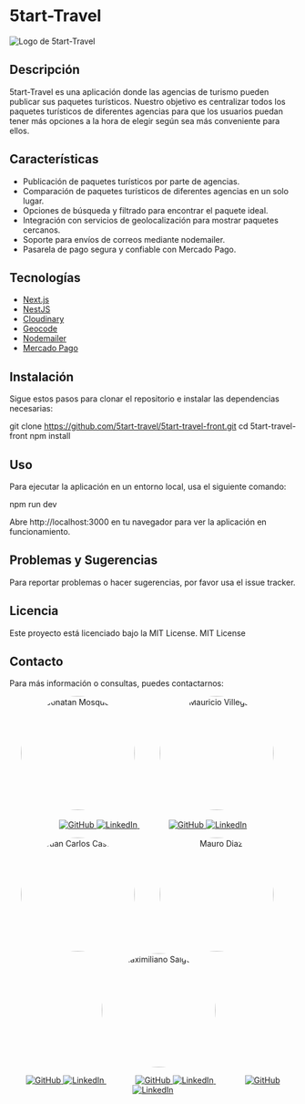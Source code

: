# 5tart-Travel

![Logo de 5tart-Travel](ruta/a/tu/logo.png)

## Descripción

5tart-Travel es una aplicación donde las agencias de turismo pueden publicar sus paquetes turísticos. Nuestro objetivo es centralizar todos los paquetes turísticos de diferentes agencias para que los usuarios puedan tener más opciones a la hora de elegir según sea más conveniente para ellos.

## Características

- Publicación de paquetes turísticos por parte de agencias.
- Comparación de paquetes turísticos de diferentes agencias en un solo lugar.
- Opciones de búsqueda y filtrado para encontrar el paquete ideal.
- Integración con servicios de geolocalización para mostrar paquetes cercanos.
- Soporte para envíos de correos mediante nodemailer.
- Pasarela de pago segura y confiable con Mercado Pago.

## Tecnologías

- [Next.js](https://nextjs.org/)
- [NestJS](https://nestjs.com/)
- [Cloudinary](https://cloudinary.com/)
- [Geocode](https://geocode.xyz/)
- [Nodemailer](https://nodemailer.com/about/)
- [Mercado Pago](https://www.mercadopago.com/)

## Instalación

Sigue estos pasos para clonar el repositorio e instalar las dependencias necesarias:

git clone https://github.com/5tart-travel/5tart-travel-front.git
cd 5tart-travel-front
npm install

## Uso

Para ejecutar la aplicación en un entorno local, usa el siguiente comando:

npm run dev

Abre http://localhost:3000 en tu navegador para ver la aplicación en funcionamiento.

## Problemas y Sugerencias

Para reportar problemas o hacer sugerencias, por favor usa el issue tracker.

## Licencia
Este proyecto está licenciado bajo la MIT License.
MIT License

## Contacto
Para más información o consultas, puedes contactarnos:


<p align="center">
  <img src="https://res.cloudinary.com/dia2gautk/image/upload/v1719940434/cmoccvvllrsaay1kzsmw.jpg" alt="Jonatan Mosqueda" width="200" style="border-radius: 50%; margin-right: 20px;">
  <img src="https://res.cloudinary.com/dia2gautk/image/upload/v1719940484/abc8xlg70lzveiol8cns.jpg" alt="Mauricio Villegas" width="200" style="border-radius: 50%; margin-left: 20px; margin-right: 20px;">
</p>

<p align="center">
  <a href="https://github.com/Jongabee">
    <img src="https://img.shields.io/badge/GitHub-Profile-blue?style=flat-square&logo=github" alt="GitHub">
  </a>
  <a href="https://www.linkedin.com/in/jongabee/">
    <img src="https://img.shields.io/badge/LinkedIn-Profile-blue?style=flat-square&logo=linkedin" alt="LinkedIn">
  </a>
  &nbsp;&nbsp;&nbsp;&nbsp;&nbsp;&nbsp;&nbsp;&nbsp;&nbsp;&nbsp;&nbsp;&nbsp;
  <a href="https://github.com/V-Mau">
    <img src="https://img.shields.io/badge/GitHub-Profile-blue?style=flat-square&logo=github" alt="GitHub">
  </a>
  <a href="https://www.linkedin.com/in/username_linkedin">
    <img src="https://img.shields.io/badge/LinkedIn-Profile-blue?style=flat-square&logo=linkedin" alt="LinkedIn">
  </a>
</p>

<p align="center">
  <img src="https://res.cloudinary.com/dia2gautk/image/upload/v1719940455/d66xfi743hlgp330kmxu.jpg" alt="Juan Carlos Castillo" width="200" style="border-radius: 50%; margin-right: 20px;">
  <img src="https://res.cloudinary.com/dia2gautk/image/upload/v1719940507/x9my38fgodbpgg6xljrx.jpg" alt="Mauro Diaz" width="200" style="border-radius: 50%; margin-left: 20px; margin-right: 20px;">
  <img src="https://res.cloudinary.com/dia2gautk/image/upload/v1719940533/k9cgjeu2ncesi6j7agji.jpg" alt="Maximiliano Salguero" width="200" style="border-radius: 50%; margin-left: 20px;">
</p>

<p align="center">
  <a href="https://github.com/juank132">
    <img src="https://img.shields.io/badge/GitHub-Profile-blue?style=flat-square&logo=github" alt="GitHub">
  </a>
  <a href="https://www.linkedin.com/in/username_linkedin">
    <img src="https://img.shields.io/badge/LinkedIn-Profile-blue?style=flat-square&logo=linkedin" alt="LinkedIn">
  </a>
  &nbsp;&nbsp;&nbsp;&nbsp;&nbsp;&nbsp;&nbsp;&nbsp;&nbsp;&nbsp;&nbsp;&nbsp;
  <a href="https://github.com/mauro8778">
    <img src="https://img.shields.io/badge/GitHub-Profile-blue?style=flat-square&logo=github" alt="GitHub">
  </a>
  <a href="https://www.linkedin.com/in/username_linkedin">
    <img src="https://img.shields.io/badge/LinkedIn-Profile-blue?style=flat-square&logo=linkedin" alt="LinkedIn">
  </a>
  &nbsp;&nbsp;&nbsp;&nbsp;&nbsp;&nbsp;&nbsp;&nbsp;&nbsp;&nbsp;&nbsp;&nbsp;
  <a href="https://github.com/MaxiSalguero">
    <img src="https://img.shields.io/badge/GitHub-Profile-blue?style=flat-square&logo=github" alt="GitHub">
  </a>
  <a href="https://www.linkedin.com/in/username_linkedin">
    <img src="https://img.shields.io/badge/LinkedIn-Profile-blue?style=flat-square&logo=linkedin" alt="LinkedIn">
  </a>
</p>
